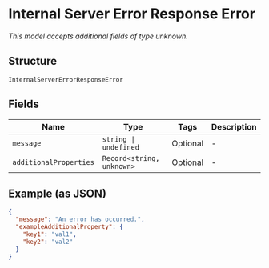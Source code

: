 
# Internal Server Error Response Error

*This model accepts additional fields of type unknown.*

## Structure

`InternalServerErrorResponseError`

## Fields

| Name | Type | Tags | Description |
|  --- | --- | --- | --- |
| `message` | `string \| undefined` | Optional | - |
| `additionalProperties` | `Record<string, unknown>` | Optional | - |

## Example (as JSON)

```json
{
  "message": "An error has occurred.",
  "exampleAdditionalProperty": {
    "key1": "val1",
    "key2": "val2"
  }
}
```

